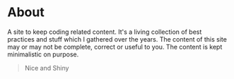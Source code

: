 # About

A site to keep coding related content. It's a living collection of best practices and stuff which I gathered over the years. The content of this site may or may not be complete, correct or useful to you.
The content is kept minimalistic on purpose.

> Nice and Shiny